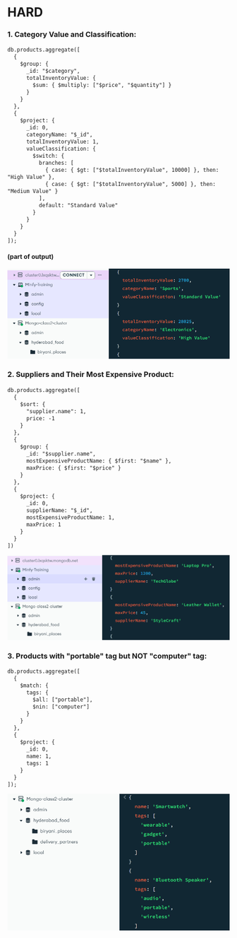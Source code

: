 # HARD

### 1. Category Value and Classification:
```
db.products.aggregate([
  {
    $group: {
      _id: "$category",
      totalInventoryValue: {
        $sum: { $multiply: ["$price", "$quantity"] }
      }
    }
  },
  {
    $project: {
      _id: 0,
      categoryName: "$_id",
      totalInventoryValue: 1,
      valueClassification: {
        $switch: {
          branches: [
            { case: { $gt: ["$totalInventoryValue", 10000] }, then: "High Value" },
            { case: { $gt: ["$totalInventoryValue", 5000] }, then: "Medium Value" }
          ],
          default: "Standard Value"
        }
      }
    }
  }
]);
```
#### (part of output)
![alt text](image.png)

### 2. Suppliers and Their Most Expensive Product:
```
db.products.aggregate([
  {
    $sort: {
      "supplier.name": 1,
      price: -1
    }
  },
  {
    $group: {
      _id: "$supplier.name",
      mostExpensiveProductName: { $first: "$name" },
      maxPrice: { $first: "$price" }
    }
  },
  {
    $project: {
      _id: 0,
      supplierName: "$_id",
      mostExpensiveProductName: 1,
      maxPrice: 1
    }
  }
])
```
![alt text](image-1.png)

### 3. Products with "portable" tag but NOT "computer" tag:
```
db.products.aggregate([
  {
    $match: {
      tags: {
        $all: ["portable"],
        $nin: ["computer"]  
      }
    }
  },
  {
    $project: {
      _id: 0,
      name: 1,
      tags: 1
    }
  }
]);
```
![alt text](image-2.png)